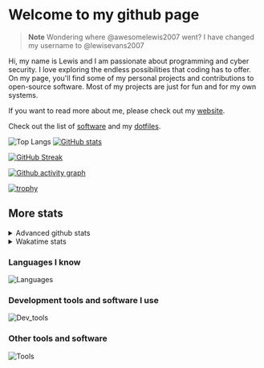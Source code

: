 # Welcome to my github page

> **Note**
> Wondering where @awesomelewis2007 went? I have changed my username to @lewisevans2007

Hi, my name is Lewis and I am passionate about programming and cyber security. I love exploring the endless possibilities that coding has to offer. On my page, you'll find some of my personal projects and contributions to open-source software. Most of my projects are just for fun and for my own systems.

If you want to read more about me, please check out my [website](https://lewisevans2007.github.io/).

Check out the list of [software](https://github.com/lewisevans2007/lewisevans2007/blob/master/software.md) and my [dotfiles](https://github.com/lewisevans2007/dotfiles).

![Top Langs](https://github-readme-stats.vercel.app/api/top-langs/?username=lewisevans2007&hide=html,css,jupyter%20notebook&langs_count=10&layout=donut&theme=transparent&exclude_repo=GPT-code-repository,Obsidian_vault,Apple-PowerManagement,Apple-Security,CMake,qemu,swift,tcpdump,xnu)
[![GitHub stats](https://github-readme-stats.vercel.app/api?username=lewisevans2007&show_icons=true&theme=transparent)](https://github.com/anuraghazra/github-readme-stats)

[![GitHub Streak](https://streak-stats.demolab.com?user=lewisevans2007&theme=transparent)](https://git.io/streak-stats)

[![Github activity graph](https://github-readme-activity-graph.vercel.app/graph?username=lewisevans2007&theme=github-compact&area=true)](https://github.com/ashutosh00710/github-readme-activity-graph)

[![trophy](https://github-profile-trophy.vercel.app/?username=lewisevans2007&theme=darkhub)](https://github.com/ryo-ma/github-profile-trophy)

## More stats
<details close>
<summary>Advanced github stats</summary>
<br>
  
![Metrics](https://raw.githubusercontent.com/lewisevans2007/lewisevans2007/master/github-metrics.svg)
  
</details>

<details close>
<summary>Wakatime stats</summary>
<br>

<!--START_SECTION:waka-->

```txt
Python        3 hrs 30 mins   ████████▓░░░░░░░░░░░░░░░░   34.48 %
Markdown      2 hrs 16 mins   █████▓░░░░░░░░░░░░░░░░░░░   22.28 %
Other         2 hrs 6 mins    █████░░░░░░░░░░░░░░░░░░░░   20.59 %
Text          31 mins         █▒░░░░░░░░░░░░░░░░░░░░░░░   05.07 %
Makefile      30 mins         █▒░░░░░░░░░░░░░░░░░░░░░░░   05.02 %
C             22 mins         █░░░░░░░░░░░░░░░░░░░░░░░░   03.64 %
Bash          16 mins         ▓░░░░░░░░░░░░░░░░░░░░░░░░   02.62 %
fish          9 mins          ▒░░░░░░░░░░░░░░░░░░░░░░░░   01.58 %
Git Config    9 mins          ▒░░░░░░░░░░░░░░░░░░░░░░░░   01.51 %
CSS           5 mins          ▒░░░░░░░░░░░░░░░░░░░░░░░░   00.88 %
Objective-C   4 mins          ▒░░░░░░░░░░░░░░░░░░░░░░░░   00.74 %
Vim Script    3 mins          ░░░░░░░░░░░░░░░░░░░░░░░░░   00.54 %
JSON          2 mins          ░░░░░░░░░░░░░░░░░░░░░░░░░   00.45 %
TOML          1 min           ░░░░░░░░░░░░░░░░░░░░░░░░░   00.27 %
Ruby          1 min           ░░░░░░░░░░░░░░░░░░░░░░░░░   00.27 %
```

<!--END_SECTION:waka-->
</details>

### Languages I know
![Languages](https://skillicons.dev/icons?i=python,cpp,cs,c,javascript,nodejs,dotnet,bash,css,html,rust)
### Development tools and software I use
![Dev_tools](https://skillicons.dev/icons?i=git,docker,github,googlecloud,vscode,visualstudio,raspberrypi,linux,powershell,replit)
### Other tools and software
![Tools](https://skillicons.dev/icons?i=blender,ps,pr,ai,xd,figma)
